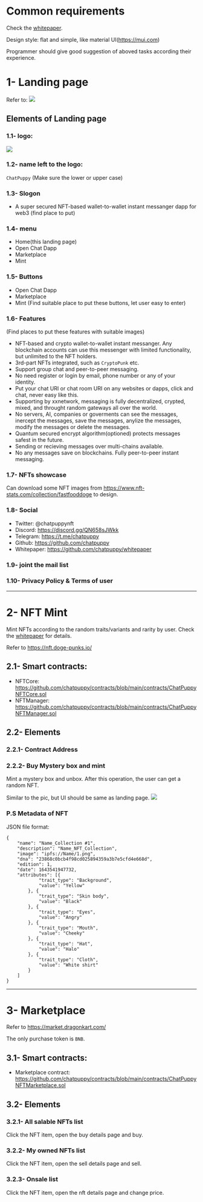 # Common requirements
Check the [whitepaper](https://github.com/chatpuppy/whitepaper).

Design style: flat and simple, like material UI(https://mui.com)

Programmer should give good suggestion of aboved tasks according their experience.

# 1- Landing page

Refer to:
![](https://tva1.sinaimg.cn/large/008i3skNgy1gyyciozmt6j30u023u0xn.jpg)

## Elements of Landing page
### 1.1- logo: 
![](https://tva1.sinaimg.cn/large/008i3skNgy1gz0ggpenvqj30go0goaab.jpg)

### 1.2- name left to the logo: 
`ChatPuppy` 
(Make sure the lower or upper case)

### 1.3- Slogon
* A super secured NFT-based wallet-to-wallet instant messanger dapp for web3
(find place to put)

### 1.4- menu
* Home(this landing page)
* Open Chat Dapp
* Marketplace
* Mint

### 1.5- Buttons
* Open Chat Dapp
* Marketplace
* Mint
(Find suitable place to put these buttons, let user easy to enter)

### 1.6- Features
(Find places to put these features with suitable images)

* NFT-based and crypto wallet-to-wallet instant messanger. Any blockchain accounts can use this messenger with limited functionality, but unlimited to the NFT holders.
* 3rd-part NFTs integrated, such as `CryptoPunk` etc.
* Support group chat and peer-to-peer messaging.
* No need register or login by email, phone number or any of your identity.
* Put your chat URI or chat room URI on any websites or dapps, click and chat, never easy like this.
* Supporting by xxnetwork, messaging is fully decentralized, crypted, mixed, and throught random gateways all over the world. 
* No servers, AI, companies or goverments can see the messages, inercept the  messages, save the messages, anylize the messages, modify the messages or delete the messages.
* Quantum secured encrypt algorithm(optioned) protects messages safest in the future.
* Sending or recieving messages over multi-chains available.
* No any messages save on blockchains. Fully peer-to-peer instant messaging.

### 1.7- NFTs showcase
Can download some NFT images from https://www.nft-stats.com/collection/fastfooddoge to design.

### 1.8- Social
* Twitter: @chatpuppynft
* Discord: https://discord.gg/QN658sJWkk
* Telegram: https://t.me/chatpuppy
* Github: https://github.com/chatpuppy
* Whitepaper: https://github.com/chatpuppy/whitepaper

### 1.9- joint the mail list

### 1.10- Privacy Policy & Terms of user

----------------

# 2- NFT Mint
Mint NFTs according to the random traits/variants and rarity by user.
Check the [whitepaper](https://github.com/chatpuppy/whitepaper) for details.

Refer to https://nft.doge-punks.io/

## 2.1- Smart contracts:
  * NFTCore: https://github.com/chatpuppy/contracts/blob/main/contracts/ChatPuppyNFTCore.sol
  * NFTManager: https://github.com/chatpuppy/contracts/blob/main/contracts/ChatPuppyNFTManager.sol

## 2.2- Elements
### 2.2.1- Contract Address
### 2.2.2- Buy Mystery box and mint
Mint a mystery box and unbox. After this operation, the user can get a random NFT.

Similar to the pic, but UI should be same as landing page.
![](https://tva1.sinaimg.cn/large/008i3skNgy1gz0hibbd0xj30r40e8dgt.jpg)

### P.S Metadata of NFT
JSON file format:
```
{
	"name": "Name_Collection #1",
	"description": "Name_NFT_Collection",
	"image": "ipfs://Name/1.png",
	"dna": "23868c0bcb4f98cd025894359a3b7e5cfd4e668d",
	"edition": 1,
	"date": 1643541947732,
	"attributes": [{
			"trait_type": "Background",
			"value": "Yellow"
		}, {
			"trait_type": "Skin body",
			"value": "Black"
		}, {
			"trait_type": "Eyes",
			"value": "Angry"
		}, {
			"trait_type": "Mouth",
			"value": "Cheeky"
		}, {
			"trait_type": "Hat",
			"value": "Halo"
		}, {
			"trait_type": "Cloth",
			"value": "White shirt"
		}
	]
}
```

-----

# 3- Marketplace
Refer to https://market.dragonkart.com/

The only purchase token is `BNB`.

## 3.1- Smart contracts:
* Marketplace contract: https://github.com/chatpuppy/contracts/blob/main/contracts/ChatPuppyNFTMarketplace.sol

## 3.2- Elements
### 3.2.1- All salable NFTs list
Click the NFT item, open the buy details page and buy.

### 3.2.2- My owned NFTs list
Click the NFT item, open the sell details page and sell.

### 3.2.3- Onsale list
Click the NFT item, open the nft details page and change price.


